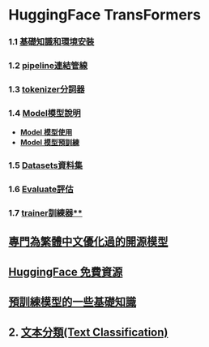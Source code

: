 # HuggingFace TransFormers

### 1.1 [**基礎知識和環境安裝**](./環境安裝)
### 1.2 [**pipeline連結管線**](./pipeline/)
### 1.3 [**tokenizer分詞器**](./tokenizer/)
### 1.4 [**Model模型說明**](./model/)
- [**Model 模型使用**](./model/example.md)
- [**Model 模型預訓練**](./model/pretrain.md)
### 1.5 [**Datasets資料集**](./datasets/)
### 1.6 [**Evaluate評估**](./evaluate/)
### 1.7 [**trainer**訓練器**](./trainer/)

## [專門為繁體中文優化過的開源模型](./source_for_tw)
## [HuggingFace 免費資源](./source_hugging_face)
## [預訓練模型的一些基礎知識](./預訓練模型的一些基礎知識)

## 2. [文本分類(Text Classification)](./text_classification)









